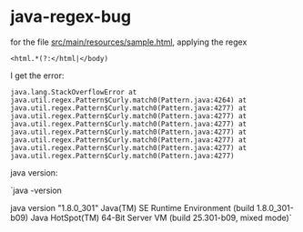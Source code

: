 # java-regex-bug

for the file [src/main/resources/sample.html](https://github.com/smatei/java-regex-bug/blob/main/src/main/resources/sample.html), applying the regex 

`<html.*(?:</html|</body)`

I get the error:

`java.lang.StackOverflowError
	at java.util.regex.Pattern$Curly.match0(Pattern.java:4264)
	at java.util.regex.Pattern$Curly.match0(Pattern.java:4277)
	at java.util.regex.Pattern$Curly.match0(Pattern.java:4277)
	at java.util.regex.Pattern$Curly.match0(Pattern.java:4277)
	at java.util.regex.Pattern$Curly.match0(Pattern.java:4277)
	at java.util.regex.Pattern$Curly.match0(Pattern.java:4277)
	at java.util.regex.Pattern$Curly.match0(Pattern.java:4277)
	at java.util.regex.Pattern$Curly.match0(Pattern.java:4277)`

java version:

`java -version

java version "1.8.0_301"
Java(TM) SE Runtime Environment (build 1.8.0_301-b09)
Java HotSpot(TM) 64-Bit Server VM (build 25.301-b09, mixed mode)`

